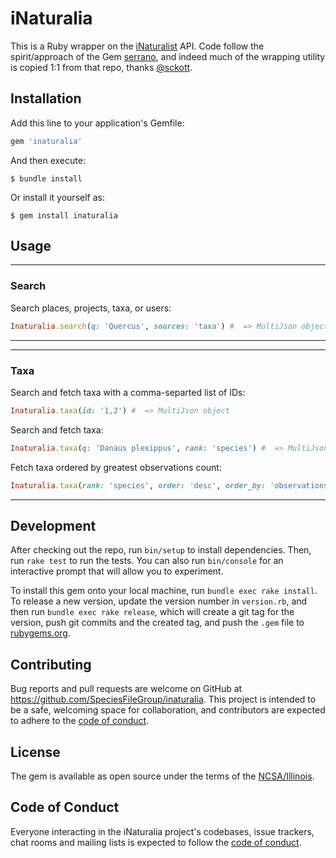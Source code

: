 # iNaturalia

This is a Ruby wrapper on the [iNaturalist](https://api.inaturalist.org/v1/docs/#!/Search/get_search) API. Code follow the spirit/approach of the Gem [serrano](https://github.com/sckott/serrano), and indeed much of the wrapping utility is copied 1:1 from that repo, thanks [@sckott](https://github.com/sckott).

## Installation

Add this line to your application's Gemfile:

```ruby
gem 'inaturalia'
```

And then execute:

    $ bundle install

Or install it yourself as:

    $ gem install inaturalia

## Usage

---
### Search
Search places, projects, taxa, or users:
```ruby
Inaturalia.search(q: 'Quercus', sources: 'taxa') #  => MultiJson object
```
---

---
### Taxa
Search and fetch taxa with a comma-separted list of IDs:
```ruby
Inaturalia.taxa(id: '1,2') #  => MultiJson object
```
Search and fetch taxa:
```ruby
Inaturalia.taxa(q: 'Danaus plexippus', rank: 'species') #  => MultiJson object
```
Fetch taxa ordered by greatest observations count:
```ruby
Inaturalia.taxa(rank: 'species', order: 'desc', order_by: 'observations_count') #  => MultiJson object
```
---

## Development

After checking out the repo, run `bin/setup` to install dependencies. Then, run `rake test` to run the tests. You can also run `bin/console` for an interactive prompt that will allow you to experiment.

To install this gem onto your local machine, run `bundle exec rake install`. To release a new version, update the version number in `version.rb`, and then run `bundle exec rake release`, which will create a git tag for the version, push git commits and the created tag, and push the `.gem` file to [rubygems.org](https://rubygems.org).

## Contributing

Bug reports and pull requests are welcome on GitHub at https://github.com/SpeciesFileGroup/inaturalia. This project is intended to be a safe, welcoming space for collaboration, and contributors are expected to adhere to the [code of conduct](https://github.com/SpeciesFileGroup/inaturalia/blob/main/CODE_OF_CONDUCT.md).

## License

The gem is available as open source under the terms of the [NCSA/Illinois](https://opensource.org/licenses/NCSA).

## Code of Conduct

Everyone interacting in the iNaturalia project's codebases, issue trackers, chat rooms and mailing lists is expected to follow the [code of conduct](https://github.com/SpeciesFileGroup/inaturalia/blob/main/CODE_OF_CONDUCT.md).

